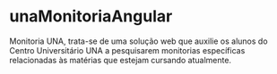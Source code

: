 # unaMonitoriaAngular
Monitoria UNA, trata-se de uma solução web que auxilie os alunos do Centro Universitário UNA a pesquisarem monitorias específicas relacionadas às matérias que estejam cursando atualmente.
